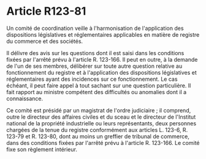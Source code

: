 # Article R123-81

Un comité de coordination veille à l'harmonisation de l'application des dispositions législatives et réglementaires applicables en matière de registre du commerce et des sociétés.

Il délivre des avis sur les questions dont il est saisi dans les conditions fixées par l'arrêté prévu à l'article R. 123-166. Il peut en outre, à la demande de l'un de ses membres, délibérer sur toute autre question relative au fonctionnement du registre et à l'application des dispositions législatives et réglementaires ayant des incidences sur ce fonctionnement. Le cas échéant, il peut faire appel à tout sachant sur une question particulière. Il fait rapport au ministre compétent des difficultés ou anomalies dont il a connaissance.

Ce comité est présidé par un magistrat de l'ordre judiciaire ; il comprend, outre le directeur des affaires civiles et du sceau et le directeur de l'Institut national de la propriété industrielle ou leurs représentants, deux personnes chargées de la tenue du registre conformément aux articles L. 123-6, R. 123-79 et R. 123-80, dont au moins un greffier de tribunal de commerce, dans des conditions fixées par l'arrêté prévu à l'article R. 123-166. Le comité fixe son règlement intérieur.
